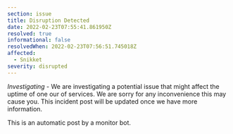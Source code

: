```yaml
---
section: issue
title: Disruption Detected
date: 2022-02-23T07:55:41.861950Z
resolved: true
informational: false
resolvedWhen: 2022-02-23T07:56:51.745018Z
affected:
  - Snikket
severity: disrupted
---
```

*Investigating* - We are investigating a potential issue that might affect the uptime of one our of services. We are sorry for any inconvenience this may cause you. This incident post will be updated once we have more information.

This is an automatic post by a monitor bot.
        